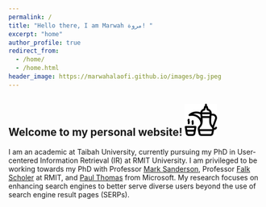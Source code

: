 ```yaml
---
permalink: /
title: "Hello there, I am Marwah مروة! "
excerpt: "home"
author_profile: true
redirect_from: 
  - /home/
  - /home.html
header_image: https://marwahalaofi.github.io/images/bg.jpeg
---
```




## Welcome to my personal website! ![Saudi Coffee Pot and Cup](images/coffee-pot-64.png)


I am an academic at Taibah University, currently pursuing my PhD in User-centered Information Retrieval (IR) at RMIT University. I am privileged to be working towards my PhD with Professor [Mark Sanderson](http://marksanderson.org/), Professor [Falk Scholer](https://sites.google.com/view/fscholer/) at RMIT, and [Paul Thomas](https://www.microsoft.com/en-us/research/people/pathom/) from Microsoft. My research focuses on enhancing search engines to better serve diverse users beyond the use of search engine result pages (SERPs).









